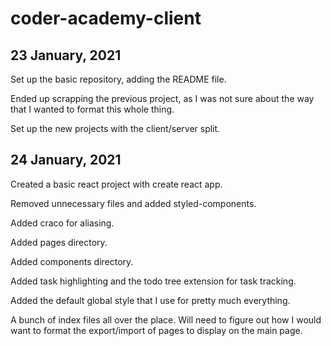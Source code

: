 # coder-academy-client

## 23 January, 2021

Set up the basic repository, adding the README file.

Ended up scrapping the previous project, as I was not sure about the way that I wanted to format this whole thing.

Set up the new projects with the client/server split.

## 24 January, 2021

Created a basic react project with create react app.

Removed unnecessary files and added styled-components.

Added craco for aliasing.

Added pages directory.

Added components directory.

Added task highlighting and the todo tree extension for task tracking.

Added the default global style that I use for pretty much everything.

A bunch of index files all over the place. Will need to figure out how I would want to format the export/import of pages to display on the main page.
